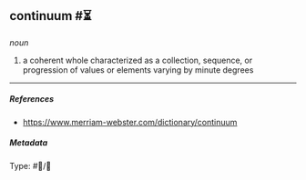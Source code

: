 
## continuum  #⏳ 

_noun_

1. a coherent whole characterized as a collection, sequence, or progression of values or elements varying by minute degrees

___

##### References

- https://www.merriam-webster.com/dictionary/continuum

##### Metadata

Type: #💬/💬 
